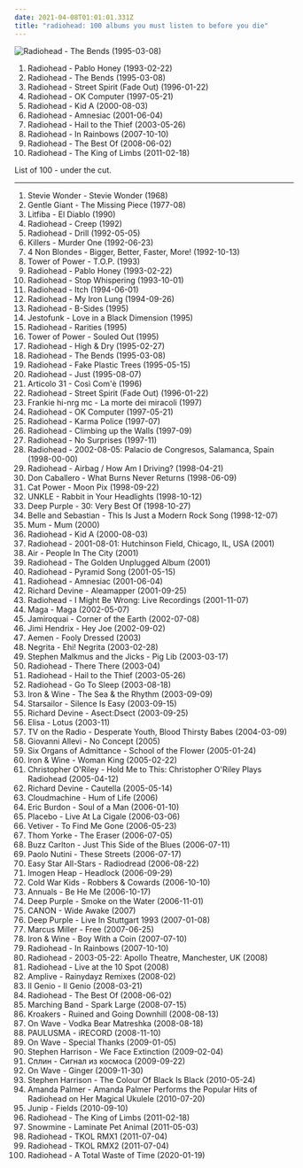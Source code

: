 ```yaml
---
date: 2021-04-08T01:01:01.331Z
title: "radiohead: 100 albums you must listen to before you die"
---
```

![Radiohead - The Bends (1995-03-08)](http://coverartarchive.org/release/42b46c84-2359-326a-87ee-bb056bd300c8/17814801695-500.jpg "Radiohead - The Bends (1995-03-08)")
<ol class="albums">
<li data-cover="https://img.discogs.com/xqf09tHFSiPR9_WfaJUpGLq_MFw=/fit-in/485x484/filters:strip_icc():format(jpeg):mode_rgb():quality(90)/discogs-images/R-2660270-1433472219-9062.jpeg.jpg" data-tags="alternative rock, rock" role="button">Radiohead - Pablo Honey (1993-02-22)</li>
<li data-cover="http://coverartarchive.org/release/42b46c84-2359-326a-87ee-bb056bd300c8/17814801695-500.jpg" data-tags="alternative rock, radiohead, rock" role="button">Radiohead - The Bends (1995-03-08)</li>
<li data-cover="https://img.discogs.com/ETn1Oxqi2diFlex2Qo6tCPRtAaM=/fit-in/599x526/filters:strip_icc():format(jpeg):mode_rgb():quality(90)/discogs-images/R-1818272-1264395745.jpeg.jpg" data-tags="radiohead" role="button">Radiohead - Street Spirit (Fade Out) (1996-01-22)</li>
<li data-cover="https://img.discogs.com/tqXnYlfINIcvurh1bdGgRyyXGy0=/fit-in/321x318/filters:strip_icc():format(jpeg):mode_rgb():quality(90)/discogs-images/R-3710459-1342392164-1799.jpeg.jpg" data-tags="alternative rock, alternative" role="button">Radiohead - OK Computer (1997-05-21)</li>
<li data-cover="http://coverartarchive.org/release/b13f061a-bd3c-3aaf-9a60-64a0c6f7aee5/2563832918-500.jpg" data-tags="electronic, alternative, experimental" role="button">Radiohead - Kid A (2000-08-03)</li>
<li data-cover="http://coverartarchive.org/release/d3f9b159-8eeb-4820-a258-19cc1ebfc770/7629533443-500.jpg" data-tags="alternative, electronic, experimental" role="button">Radiohead - Amnesiac (2001-06-04)</li>
<li data-cover="http://coverartarchive.org/release/60f36c0c-cdcc-34e5-a055-bc3c1843140d/6496042557-500.jpg" data-tags="alternative rock, alternative" role="button">Radiohead - Hail to the Thief (2003-05-26)</li>
<li data-cover="http://coverartarchive.org/release/ea92a194-2d60-35c7-9d56-0e1dba20cd45/8141643246-500.jpg" data-tags="alternative, alternative rock" role="button">Radiohead - In Rainbows (2007-10-10)</li>
<li data-cover="http://coverartarchive.org/release/af8722d8-6248-4b9c-9d30-2183eafa2ed9/7955669731-500.jpg" data-tags="rock, alternative, alternative rock, indie" role="button">Radiohead - The Best Of (2008-06-02)</li>
<li data-cover="http://coverartarchive.org/release/5c545925-f48c-3d5b-b448-23a25f9ec048/5554295701-500.jpg" data-tags="electronic, experimental, alternative" role="button">Radiohead - The King of Limbs (2011-02-18)</li>
</ol>
List of 100 - under the cut.
<!-- more -->

_________________

<ol class="albums">
<li data-cover="https://img.discogs.com/Iui6jd8ETs5zz_516gpRpXGz4HY=/fit-in/400x410/filters:strip_icc():format(jpeg):mode_rgb():quality(90)/discogs-images/R-426987-1112125399.jpg.jpg" data-tags="stevie wonder, pop" role="button">
Stevie Wonder - Stevie Wonder (1968)
</li>
<li data-cover="https://img.discogs.com/utEbV9G_ALu6yiPCCFv85wepJEE=/fit-in/600x599/filters:strip_icc():format(jpeg):mode_rgb():quality(90)/discogs-images/R-4046559-1353445743-5535.jpeg.jpg" data-tags="progressive rock" role="button">
Gentle Giant - The Missing Piece (1977-08)
</li>
<li data-cover="https://img.discogs.com/MKP0yinQN_77bfT9964s9iLB6-Q=/fit-in/242x380/filters:strip_icc():format(jpeg):mode_rgb():quality(90)/discogs-images/R-2707105-1297430288.jpeg.jpg" data-tags="rock, italian rock, 90s" role="button">
Litfiba - El Diablo (1990)
</li>
<li data-cover="https://img.discogs.com/DESaXZsdFnR9kDuSorE00vSnTO8=/fit-in/382x389/filters:strip_icc():format(jpeg):mode_rgb():quality(90)/discogs-images/R-3659278-1372517953-6452.jpeg.jpg" data-tags="radiohead" role="button">
Radiohead - Creep (1992)
</li>
<li data-cover="https://img.discogs.com/DESaXZsdFnR9kDuSorE00vSnTO8=/fit-in/382x389/filters:strip_icc():format(jpeg):mode_rgb():quality(90)/discogs-images/R-3659278-1372517953-6452.jpeg.jpg" data-tags="radiohead" role="button">
Radiohead - Drill (1992-05-05)
</li>
<li data-cover="https://img.discogs.com/j7J75wR0IU3XD5s6NMFad42CGcY=/fit-in/591x591/filters:strip_icc():format(jpeg):mode_rgb():quality(90)/discogs-images/R-815832-1363387656-2931.jpeg.jpg" data-tags="heavy metal" role="button">
Killers - Murder One (1992-06-23)
</li>
<li data-cover="http://coverartarchive.org/release/802a9b0f-76f1-48b1-a386-453aa6760950/8528725183-500.jpg" data-tags="alternative rock, female vocalists, 90s, rock" role="button">
4 Non Blondes - Bigger, Better, Faster, More! (1992-10-13)
</li>
<li data-cover="http://coverartarchive.org/release/baabb4d7-6005-4cb8-af6a-39a43e095e36/15248566750-500.jpg" data-tags="funk, soul" role="button">
Tower of Power - T.O.P. (1993)
</li>
<li data-cover="https://img.discogs.com/xqf09tHFSiPR9_WfaJUpGLq_MFw=/fit-in/485x484/filters:strip_icc():format(jpeg):mode_rgb():quality(90)/discogs-images/R-2660270-1433472219-9062.jpeg.jpg" data-tags="alternative rock, rock" role="button">
Radiohead - Pablo Honey (1993-02-22)
</li>
<li data-cover="http://coverartarchive.org/release/b6c9aec5-16d0-494f-9ca6-0b6b49221bfc/10359743249-500.jpg" data-tags="rock, radiohead" role="button">
Radiohead - Stop Whispering (1993-10-01)
</li>
<li data-cover="http://coverartarchive.org/release/ba7ab0cf-acfb-4a65-b9ff-081e8e0f2577/26595402617-500.jpg" data-tags="radiohead" role="button">
Radiohead - Itch (1994-06-01)
</li>
<li data-cover="http://coverartarchive.org/release/13c58395-5df0-4db3-8513-5c2d87bfbd7c/10359692033-500.jpg" data-tags="alternative rock, rock" role="button">
Radiohead - My Iron Lung (1994-09-26)
</li>
<li data-cover="http://coverartarchive.org/release/32c97a47-436c-4d06-9924-519051421538/15257917190-500.jpg" data-tags="radiohead, no radiohead radio, forgotten, alternative choice, rockshit, cadfinem, cadfinem best, radiohead and others" role="button">
Radiohead - B-Sides (1995)
</li>
<li data-cover="http://coverartarchive.org/release/6974270c-ef73-4c2c-8704-20140e89d341/7263999846-500.jpg" data-tags="funk, jazz-funk" role="button">
Jestofunk - Love in a Black Dimension (1995)
</li>
<li data-cover="https://img.discogs.com/DESaXZsdFnR9kDuSorE00vSnTO8=/fit-in/382x389/filters:strip_icc():format(jpeg):mode_rgb():quality(90)/discogs-images/R-3659278-1372517953-6452.jpeg.jpg" data-tags="electronica, melancholic, radiohead, alternative choice, grade 10" role="button">
Radiohead - Rarities (1995)
</li>
<li data-cover="http://coverartarchive.org/release/7f605f56-c629-4ace-a731-a453850eb045/17719093389-500.jpg" data-tags="funk, soul, tower of power" role="button">
Tower of Power - Souled Out (1995)
</li>
<li data-cover="http://coverartarchive.org/release/f3954aa9-d99a-45ef-a89d-c821c6df1ab0/7465882312-500.jpg" data-tags="alternative, radiohead" role="button">
Radiohead - High & Dry (1995-02-27)
</li>
<li data-cover="http://coverartarchive.org/release/42b46c84-2359-326a-87ee-bb056bd300c8/17814801695-500.jpg" data-tags="alternative rock, radiohead, rock" role="button">
Radiohead - The Bends (1995-03-08)
</li>
<li data-cover="http://coverartarchive.org/release/64859326-ec63-4157-8744-b3341ba90b50/18015734353-500.jpg" data-tags="indie" role="button">
Radiohead - Fake Plastic Trees (1995-05-15)
</li>
<li data-cover="https://img.discogs.com/-t_yW2APNnohJ-C_nDFMMCcKRsg=/fit-in/587x590/filters:strip_icc():format(jpeg):mode_rgb():quality(90)/discogs-images/R-2744720-1381875626-3342.jpeg.jpg" data-tags="indie, rock, alternative, alternative rock" role="button">
Radiohead - Just (1995-08-07)
</li>
<li data-cover="http://coverartarchive.org/release/be5aa3a4-18f0-4335-8d31-4d53baadd7ce/17080035248-500.jpg" data-tags="rock, soul, acoustic, funk, groovy, jecks" role="button">
Articolo 31 - Così Com'è (1996)
</li>
<li data-cover="https://img.discogs.com/ETn1Oxqi2diFlex2Qo6tCPRtAaM=/fit-in/599x526/filters:strip_icc():format(jpeg):mode_rgb():quality(90)/discogs-images/R-1818272-1264395745.jpeg.jpg" data-tags="radiohead" role="button">
Radiohead - Street Spirit (Fade Out) (1996-01-22)
</li>
<li data-cover="http://coverartarchive.org/release/094da86c-017e-407d-a248-23abcaeca205/7167364978-500.jpg" data-tags="90s" role="button">
Frankie hi-nrg mc - La morte dei miracoli (1997)
</li>
<li data-cover="https://img.discogs.com/tqXnYlfINIcvurh1bdGgRyyXGy0=/fit-in/321x318/filters:strip_icc():format(jpeg):mode_rgb():quality(90)/discogs-images/R-3710459-1342392164-1799.jpeg.jpg" data-tags="alternative rock, alternative" role="button">
Radiohead - OK Computer (1997-05-21)
</li>
<li data-cover="http://coverartarchive.org/release/2c96e80f-c68b-40fd-abba-c274e6463e38/4819417350-500.jpg" data-tags="radiohead" role="button">
Radiohead - Karma Police (1997-07)
</li>
<li data-cover="https://img.discogs.com/nmgULGtkU1_pKIP1PjRWeKOP1W0=/fit-in/600x539/filters:strip_icc():format(jpeg):mode_rgb():quality(90)/discogs-images/R-9285184-1477947552-3624.jpeg.jpg" data-tags="rock, radiohead, no radiohead radio, ok computer, pans selection, climbing up the walls-radiohead, climbing up the walls" role="button">
Radiohead - Climbing up the Walls (1997-09)
</li>
<li data-cover="https://img.discogs.com/MN8arfhP3HiB4aptn1_2k00vhzc=/fit-in/600x934/filters:strip_icc():format(jpeg):mode_rgb():quality(90)/discogs-images/R-739418-1427238173-4137.jpeg.jpg" data-tags="radiohead" role="button">
Radiohead - No Surprises (1997-11)
</li>
<li data-cover="https://img.discogs.com/5Z1-0HwawuBe2UUBZiH1dCzXHgE=/fit-in/280x500/filters:strip_icc():format(jpeg):mode_rgb():quality(90)/discogs-images/R-1395704-1359314565-1413.jpeg.jpg" data-tags="rock, alternative rock, radiohead, britrock" role="button">
Radiohead - 2002-08-05: Palacio de Congresos, Salamanca, Spain (1998-00-00)
</li>
<li data-cover="http://coverartarchive.org/release/9b69cc24-f015-4e5f-bef1-3518c46611ca/8119666422-500.jpg" data-tags="alternative, 90s" role="button">
Radiohead - Airbag / How Am I Driving? (1998-04-21)
</li>
<li data-cover="http://coverartarchive.org/release/7e5af94a-6e11-4bb4-99ba-177d322027fa/16110487955-500.jpg" data-tags="math rock, instrumental" role="button">
Don Caballero - What Burns Never Returns (1998-06-09)
</li>
<li data-cover="http://coverartarchive.org/release/5d58d210-a58c-4532-a2f5-54c6001a063d/12639050704-500.jpg" data-tags="90s, indie, mellow" role="button">
Cat Power - Moon Pix (1998-09-22)
</li>
<li data-cover="http://coverartarchive.org/release/04af477c-150b-36e0-a85d-f3019bd719d3/4530772028-500.jpg" data-tags="electronic, trip-hop" role="button">
UNKLE - Rabbit in Your Headlights (1998-10-12)
</li>
<li data-cover="https://img.discogs.com/4cLrRtJRN_lbvAoEKln8f-AmfhM=/fit-in/600x600/filters:strip_icc():format(jpeg):mode_rgb():quality(90)/discogs-images/R-13211906-1550027996-1166.jpeg.jpg" data-tags="hard rock, rock, compilation" role="button">
Deep Purple - 30: Very Best Of (1998-10-27)
</li>
<li data-cover="http://coverartarchive.org/release/453f9554-2b42-47d3-acd5-42f9958180a4/3782561581-500.jpg" data-tags="electronica, trip-hop, indie, calm, cello, radiohead, bjork, autumn, sleepy, belle and sebastian, if its not scottish its crap, nice dreams" role="button">
Belle and Sebastian - This Is Just a Modern Rock Song (1998-12-07)
</li>
<li data-cover="http://coverartarchive.org/release/5680b7dc-345a-4163-b68e-02af27f19a44/3956533827-500.jpg" data-tags="electronic" role="button">
Mum - Mum (2000)
</li>
<li data-cover="http://coverartarchive.org/release/b13f061a-bd3c-3aaf-9a60-64a0c6f7aee5/2563832918-500.jpg" data-tags="electronic, alternative, experimental" role="button">
Radiohead - Kid A (2000-08-03)
</li>
<li data-cover="https://img.discogs.com/aMfrgIHonHhRUUgTvtF04wBrh3g=/fit-in/600x926/filters:strip_icc():format(jpeg):mode_rgb():quality(90)/discogs-images/R-12883754-1543794879-7157.jpeg.jpg" data-tags="radiohead" role="button">
Radiohead - 2001-08-01: Hutchinson Field, Chicago, IL, USA (2001)
</li>
<li data-cover="http://coverartarchive.org/release/0ecfd5df-71b2-4b52-b89d-101328abbaa2/1149258809-500.jpg" data-tags="electronic, french, ambient, radiohead" role="button">
Air - People In The City (2001)
</li>
<li data-cover="http://coverartarchive.org/release/37536e72-7cda-4ad8-bda4-38585f801d48/2026828569-500.jpg" data-tags="radiohead" role="button">
Radiohead - The Golden Unplugged Album (2001)
</li>
<li data-cover="https://via.placeholder.com/450" data-tags="radiohead" role="button">
Radiohead - Pyramid Song (2001-05-15)
</li>
<li data-cover="http://coverartarchive.org/release/d3f9b159-8eeb-4820-a258-19cc1ebfc770/7629533443-500.jpg" data-tags="alternative, electronic, experimental" role="button">
Radiohead - Amnesiac (2001-06-04)
</li>
<li data-cover="http://coverartarchive.org/release/a9487690-07a2-4401-bab8-b5d614ee7ef9/2570949772-500.jpg" data-tags="electronica, ambient, idm" role="button">
Richard Devine - Aleamapper (2001-09-25)
</li>
<li data-cover="https://via.placeholder.com/450" data-tags="live" role="button">
Radiohead - I Might Be Wrong: Live Recordings (2001-11-07)
</li>
<li data-cover="http://coverartarchive.org/release/f5d09eba-bc7f-4448-951b-b462dcf89447/16300977644-500.jpg" data-tags="indie, radiohead, wintercase 08, favorite albums 2002, spanish favorites xxi" role="button">
Maga - Maga (2002-05-07)
</li>
<li data-cover="https://img.discogs.com/fCOx2gK0zVLQ9Gb1TgL03KcI_B4=/fit-in/600x600/filters:strip_icc():format(jpeg):mode_rgb():quality(90)/discogs-images/R-583142-1259614580.jpeg.jpg" data-tags="jazz, pop, rock, soul, instrumental, acoustic, funk, funky, groovy, jamiroquai, jecks" role="button">
Jamiroquai - Corner of the Earth (2002-07-08)
</li>
<li data-cover="http://coverartarchive.org/release/f06127ae-163d-47b0-9252-f27bebc43688/5632710137-500.jpg" data-tags="classic rock, jazz, pop, rock, soul, instrumental, acoustic, funk, funky, groovy, jecks" role="button">
Jimi Hendrix - Hey Joe (2002-09-02)
</li>
<li data-cover="https://img.discogs.com/htpLwIjkl-QrT6hFY5yCjm38_nM=/fit-in/600x596/filters:strip_icc():format(jpeg):mode_rgb():quality(90)/discogs-images/R-1592420-1230827313.jpeg.jpg" data-tags="indie, rock, alternative, alternative rock, britpop" role="button">
Aemen - Fooly Dressed (2003)
</li>
<li data-cover="https://img.discogs.com/ERX15O6_h3-hww4_qWf3QzM-bGA=/fit-in/600x591/filters:strip_icc():format(jpeg):mode_rgb():quality(90)/discogs-images/R-2832864-1550871618-3583.jpeg.jpg" data-tags="rock, italian" role="button">
Negrita - Ehi! Negrita (2003-02-28)
</li>
<li data-cover="https://img.discogs.com/bcB6xjXQKjFbrIvNkubCVhEIJxI=/fit-in/600x596/filters:strip_icc():format(jpeg):mode_rgb():quality(90)/discogs-images/R-636145-1318199468.jpeg.jpg" data-tags="indie rock" role="button">
Stephen Malkmus and the Jicks - Pig Lib (2003-03-17)
</li>
<li data-cover="https://img.discogs.com/50vHxDRoHMrDeb8UGxRZ78L9e68=/fit-in/211x208/filters:strip_icc():format(jpeg):mode_rgb():quality(90)/discogs-images/R-3025852-1364814282-9152.jpeg.jpg" data-tags="radiohead" role="button">
Radiohead - There There (2003-04)
</li>
<li data-cover="http://coverartarchive.org/release/60f36c0c-cdcc-34e5-a055-bc3c1843140d/6496042557-500.jpg" data-tags="alternative rock, alternative" role="button">
Radiohead - Hail to the Thief (2003-05-26)
</li>
<li data-cover="https://img.discogs.com/MN8arfhP3HiB4aptn1_2k00vhzc=/fit-in/600x934/filters:strip_icc():format(jpeg):mode_rgb():quality(90)/discogs-images/R-739418-1427238173-4137.jpeg.jpg" data-tags="radiohead" role="button">
Radiohead - Go To Sleep (2003-08-18)
</li>
<li data-cover="http://coverartarchive.org/release/cecb3113-768b-4d15-b55c-e6dc68e959e3/20751703403-500.jpg" data-tags="folk" role="button">
Iron & Wine - The Sea & the Rhythm (2003-09-09)
</li>
<li data-cover="https://img.discogs.com/jrWVzobDRoF5M8iFRO0_ha-z8PQ=/fit-in/600x592/filters:strip_icc():format(jpeg):mode_rgb():quality(90)/discogs-images/R-434193-1482085620-7376.jpeg.jpg" data-tags="britpop, indie rock" role="button">
Starsailor - Silence Is Easy (2003-09-15)
</li>
<li data-cover="http://coverartarchive.org/release/547b4ef2-493e-40ab-84e8-fe7e482fe152/2570952366-500.jpg" data-tags="glitch, idm" role="button">
Richard Devine - Asect:Dsect (2003-09-25)
</li>
<li data-cover="https://img.discogs.com/XHm0db7jOiE2lp1McPD7IzvtSIw=/fit-in/600x556/filters:strip_icc():format(jpeg):mode_rgb():quality(90)/discogs-images/R-14707845-1580053628-6355.jpeg.jpg" data-tags="italian" role="button">
Elisa - Lotus (2003-11)
</li>
<li data-cover="http://coverartarchive.org/release/f9cafd68-0169-4480-8d12-8583375bc173/13899396319-500.jpg" data-tags="indie rock" role="button">
TV on the Radio - Desperate Youth, Blood Thirsty Babes (2004-03-09)
</li>
<li data-cover="https://img.discogs.com/HhvqY8FM4Nzpyx9aGx59rPtUR2w=/fit-in/301x300/filters:strip_icc():format(jpeg):mode_rgb():quality(90)/discogs-images/R-1329860-1210168200.jpeg.jpg" data-tags="piano, giovanni allevi" role="button">
Giovanni Allevi - No Concept (2005)
</li>
<li data-cover="http://coverartarchive.org/release/d6d5ba16-50eb-4b3d-94b8-ca9926ccb9d5/26159823167-500.jpg" data-tags="folk, psychedelic" role="button">
Six Organs of Admittance - School of the Flower (2005-01-24)
</li>
<li data-cover="http://coverartarchive.org/release/e1eb508e-06ac-4f4d-949d-e836726ac258/10364697005-500.jpg" data-tags="folk, acoustic, indie" role="button">
Iron & Wine - Woman King (2005-02-22)
</li>
<li data-cover="http://coverartarchive.org/release/06d9892b-7ea6-4ff9-9340-d4f8a38cf28d/13367783489-500.jpg" data-tags="radiohead" role="button">
Christopher O'Riley - Hold Me to This: Christopher O'Riley Plays Radiohead (2005-04-12)
</li>
<li data-cover="http://coverartarchive.org/release/8e013c03-e229-4f46-b68b-42431c37b8a0/2570949938-500.jpg" data-tags="electronica, ambient, idm" role="button">
Richard Devine - Cautella (2005-05-14)
</li>
<li data-cover="http://coverartarchive.org/release/4274a0b2-d3bf-48c1-bbab-b800e820b645/1181270532-500.jpg" data-tags="indie, chill, favorite bands, british, alternative, emo, folk, indie rock, piano, acoustic, british trad rock, britpop, romantic, art rock, mellow, muse, melancholy, melancholic, relaxing, coldplay, radiohead, dutch, brit rock, piano rock, male vocalists, singer songwriter, acoustic rock, alternative pop, relax, greys anatomy, keane, faves, favourite artists, brit, nederpop, brit pop, britrock, dave matthews band, favourite bands, acoustic indie, dutch rock, hollanders, free flow, dutch indie, indie piano, love male vocalist" role="button">
Cloudmachine - Hum of Life (2006)
</li>
<li data-cover="https://img.discogs.com/tbjvO5P5uaxM-toVTdsIXB5o3QQ=/fit-in/500x500/filters:strip_icc():format(jpeg):mode_rgb():quality(90)/discogs-images/R-3528944-1334010593.jpeg.jpg" data-tags="blues, rock" role="button">
Eric Burdon - Soul of a Man (2006-01-10)
</li>
<li data-cover="https://via.placeholder.com/450" data-tags="alternative rock" role="button">
Placebo - Live At La Cigale (2006-03-06)
</li>
<li data-cover="https://img.discogs.com/IUsZAcv8gO4fEUVHcU_tmTruVvU=/fit-in/600x613/filters:strip_icc():format(jpeg):mode_rgb():quality(90)/discogs-images/R-716724-1271344403.jpeg.jpg" data-tags="folk" role="button">
Vetiver - To Find Me Gone (2006-05-23)
</li>
<li data-cover="http://coverartarchive.org/release/c210f11e-7855-4828-a05c-e9670ce4289b/3192389215-500.jpg" data-tags="electronic" role="button">
Thom Yorke - The Eraser (2006-07-05)
</li>
<li data-cover="https://via.placeholder.com/450" data-tags="chris brown, dean martin, kenny g, stan getz, mana, marc anthony" role="button">
Buzz Carlton - Just This Side of the Blues (2006-07-11)
</li>
<li data-cover="http://coverartarchive.org/release/0f6aee88-6d56-34d2-a628-eead929a45e3/6358999364-500.jpg" data-tags="pop, singer-songwriter, indie" role="button">
Paolo Nutini - These Streets (2006-07-17)
</li>
<li data-cover="http://coverartarchive.org/release/c13c0bb8-8e6b-4163-a053-5ad21f6fec2b/22100874189-500.jpg" data-tags="reggae" role="button">
Easy Star All-Stars - Radiodread (2006-08-22)
</li>
<li data-cover="http://coverartarchive.org/release/5b8a8a42-4215-4b9d-8c67-723e2b3643fd/14691045567-500.jpg" data-tags="radiohead, imogen heap - headlock, speak for yourself - imogen heap" role="button">
Imogen Heap - Headlock (2006-09-29)
</li>
<li data-cover="http://coverartarchive.org/release/1cd89dd6-158f-43c8-8a36-70546defb4a9/16174037445-500.jpg" data-tags="indie, indie rock" role="button">
Cold War Kids - Robbers & Cowards (2006-10-10)
</li>
<li data-cover="http://coverartarchive.org/release/d901e352-6ad2-4905-86d5-4b53e4143ec7/18831253948-500.jpg" data-tags="rock" role="button">
Annuals - Be He Me (2006-10-17)
</li>
<li data-cover="http://coverartarchive.org/release/bf53d07b-3e5a-4aa6-b039-6b3af603e685/24471994616-500.jpg" data-tags="rock" role="button">
Deep Purple - Smoke on the Water (2006-11-01)
</li>
<li data-cover="https://img.discogs.com/tY4Wh6yWj1CnyOgxlS8TGxgDgj8=/fit-in/180x180/filters:strip_icc():format(jpeg):mode_rgb():quality(90)/discogs-images/R-14500682-1575818950-7094.jpeg.jpg" data-tags="indie, coldplay, radiohead, canon" role="button">
CANON - Wide Awake (2007)
</li>
<li data-cover="http://coverartarchive.org/release/6aca0918-bcf8-448c-abb8-b6bbbf15b3fd/20477961208-500.jpg" data-tags="hard rock" role="button">
Deep Purple - Live In Stuttgart 1993 (2007-01-08)
</li>
<li data-cover="http://coverartarchive.org/release/e8544e43-20fa-4f99-b1a3-5b7a7fb7ff96/16705318697-500.jpg" data-tags="jazz, funk, bass" role="button">
Marcus Miller - Free (2007-06-25)
</li>
<li data-cover="http://coverartarchive.org/release/108ee225-279b-4540-a2cf-7e0eebea5718/20751410721-500.jpg" data-tags="alternative, singer-songwriter, radiohead, heavy rotation, kellys essentials, albums checked" role="button">
Iron & Wine - Boy With a Coin (2007-07-10)
</li>
<li data-cover="http://coverartarchive.org/release/ea92a194-2d60-35c7-9d56-0e1dba20cd45/8141643246-500.jpg" data-tags="alternative, alternative rock" role="button">
Radiohead - In Rainbows (2007-10-10)
</li>
<li data-cover="https://img.discogs.com/ETn1Oxqi2diFlex2Qo6tCPRtAaM=/fit-in/599x526/filters:strip_icc():format(jpeg):mode_rgb():quality(90)/discogs-images/R-1818272-1264395745.jpeg.jpg" data-tags="radiohead" role="button">
Radiohead - 2003-05-22: Apollo Theatre, Manchester, UK (2008)
</li>
<li data-cover="https://img.discogs.com/ETn1Oxqi2diFlex2Qo6tCPRtAaM=/fit-in/599x526/filters:strip_icc():format(jpeg):mode_rgb():quality(90)/discogs-images/R-1818272-1264395745.jpeg.jpg" data-tags="radiohead" role="button">
Radiohead - Live at the 10 Spot (2008)
</li>
<li data-cover="http://coverartarchive.org/release/8033c52e-ac94-4c3b-aaf5-e32d423b856d/1102216602-500.jpg" data-tags="hip-hop, radiohead, free albums" role="button">
Amplive - Rainydayz Remixes (2008-02)
</li>
<li data-cover="http://coverartarchive.org/release/c63950ef-39ec-498f-82e2-8c2eeb139619/21211516680-500.jpg" data-tags="jazz, pop, rock, soul, instrumental, acoustic, funk, retro, funky, groovy, italian, jecks, elettro-pop" role="button">
Il Genio - Il Genio (2008-03-21)
</li>
<li data-cover="http://coverartarchive.org/release/af8722d8-6248-4b9c-9d30-2183eafa2ed9/7955669731-500.jpg" data-tags="rock, alternative, alternative rock, indie" role="button">
Radiohead - The Best Of (2008-06-02)
</li>
<li data-cover="http://coverartarchive.org/release/6cda2aab-071a-466d-b4d9-36d8563a5f36/8647595415-500.jpg" data-tags="coldplay, radiohead, beatles, the shins, beach boys, weezer, modest mouse, vampire weekend, fleet foxes, excelsior, rogue wave, belle and sabastian" role="button">
Marching Band - Spark Large (2008-07-15)
</li>
<li data-cover="https://via.placeholder.com/450" data-tags="soundtrack, digital, noise, marilyn manson, metal, chillout, electronic, electronica, indie, chill, rock, instrumental, 80s, grunge, hardcore, revolution, new york, ambient, experimental, noise rock, post-rock, hard rock, singer-songwriter, grime, electro, stoner rock, canada, dark, industrial, lo-fi, post-punk, downbeat, canadian, mixtape, psychedelic, london, bass, quirky, 90s, laid back, glitch, songwriter, angry, avant garde, free, mexico, avant-garde, drone, space, deutsch, old skool, summer, mellow, party, punk rock, screamo, original, nyc, political, psychobilly, old school, garage rock, party music, minimalism, california, feminist, west coast, darkwave, post rock, sex, spacey, radiohead, garage, raw, euro, samples, nin, eclectic, no wave, jam band, 00s, beat, offbeat, shoegazer, post-grunge, beatles, collaboration, jam, distortion, spacy" role="button">
Kroakers - Ruined and Going Downhill (2008-08-13)
</li>
<li data-cover="https://via.placeholder.com/450" data-tags="indie, indie rock, muse, radiohead, placebo, kasabian, on wave" role="button">
On Wave - Vodka Bear Matreshka (2008-08-18)
</li>
<li data-cover="http://coverartarchive.org/release/da7a76a3-331d-4447-ab2f-4d686ae6a8f0/5165829371-500.jpg" data-tags="arctic monkeys, radiohead, the beatles, neil young, tom waits, will oldham, snow patrol, nick drake, jefferson airplane, the bees, joanna newsom, the doors, bon iver, fleet foxes, deus, calexico, the, ron sexsmith, yo la tengo, andrew bird, spirit, howe gelb, zita swoon, the stones, moke, de staat, alamo race track, daryll-ann" role="button">
PAULUSMA - iRECORD (2008-11-10)
</li>
<li data-cover="https://via.placeholder.com/450" data-tags="indie, indie rock, britpop, muse, placebo, nirvana, on wave" role="button">
On Wave - Special Thanks (2009-01-05)
</li>
<li data-cover="https://img.discogs.com/6000I-DOjj90nH1emkBf6uZeT30=/fit-in/600x600/filters:strip_icc():format(jpeg):mode_rgb():quality(90)/discogs-images/R-1662437-1271153798.jpeg.jpg" data-tags="indie, rock, alternative, indie pop, sad, lo-fi, britpop, jangle pop, shoegaze, scottish, outsider, atmospheric, mellow, melancholic, coldplay, radiohead, the smiths, 80's, 00's, bjork, the beatles, edinburgh, scott walker, david bowie, joy division, new order, morrissey, bob dylan, talking heads, suede, the verve, the doors, belle and sebastian, jangle, c86, bowie, quirky music, lloyd cole, orange juice, metropak" role="button">
Stephen Harrison - We Face Extinction (2009-02-04)
</li>
<li data-cover="http://coverartarchive.org/release/a0c542f3-9cf8-493d-8568-f83bfb4e97b0/3409399361-500.jpg" data-tags="rock" role="button">
Сплин - Сигнал из космоса (2009-09-22)
</li>
<li data-cover="http://coverartarchive.org/release/aeb76f16-36fc-441e-81e8-13bc53a1d378/1360391250-500.jpg" data-tags="indie, indie rock, britpop, radiohead, placebo, on wave, muse, nirvana" role="button">
On Wave - Ginger (2009-11-30)
</li>
<li data-cover="https://img.discogs.com/L6AaZ19r-7pg0o3KL2UQzMNheds=/fit-in/566x546/filters:strip_icc():format(jpeg):mode_rgb():quality(90)/discogs-images/R-2289611-1274717101.jpeg.jpg" data-tags="indie, alternative, indie pop, twee, sad, singer-songwriter, lo-fi, jangle pop, romantic, atmospheric, coldplay, radiohead, the smiths, love songs, john peel, john lennon, the beatles, portishead, franz ferdinand, scott walker, david bowie, blur, johnny cash, joy division, oasis, new order, morrissey, simon and garfunkel, bob dylan, joni mitchell, lou reed, elliott smith, pulp, the verve, nick drake, lloyd cole and the commotions, belle and sebastian, velvet underground, george harrison, rufus wainwright, jangle, jarvis cocker, momus, c86, eva cassidy, bowie, kings of convenience, paul weller, crowded house, richard ashcroft, david gray, lloyd cole, glasvegas, roddy frame, orange juice, edwin collins, the walker brothers, stephen harrison, metropak" role="button">
Stephen Harrison - The Colour Of Black Is Black (2010-05-24)
</li>
<li data-cover="http://coverartarchive.org/release/ddd15036-d7d0-4a76-b9d6-a3be99e346ab/2720295799-500.jpg" data-tags="cover, singer-songwriter, ukulele" role="button">
Amanda Palmer - Amanda Palmer Performs the Popular Hits of Radiohead on Her Magical Ukulele (2010-07-20)
</li>
<li data-cover="https://img.discogs.com/PSGTlubRMMMMQZqqlr_9rlq3MGM=/fit-in/500x444/filters:strip_icc():format(jpeg):mode_rgb():quality(90)/discogs-images/R-2442256-1284291473.jpeg.jpg" data-tags="indie, swedish" role="button">
Junip - Fields (2010-09-10)
</li>
<li data-cover="http://coverartarchive.org/release/5c545925-f48c-3d5b-b448-23a25f9ec048/5554295701-500.jpg" data-tags="electronic, experimental, alternative" role="button">
Radiohead - The King of Limbs (2011-02-18)
</li>
<li data-cover="http://coverartarchive.org/release/ecf01ee4-d3f9-4717-bb5d-a0a9069c9e72/6388312345-500.jpg" data-tags="electronic, indie, rock, indie rock" role="button">
Snowmine - Laminate Pet Animal (2011-05-03)
</li>
<li data-cover="https://img.discogs.com/iIyewk0a5IMCZKdOnUU2-fAsq78=/fit-in/500x500/filters:strip_icc():format(jpeg):mode_rgb():quality(90)/discogs-images/R-3240637-1322149529.jpeg.jpg" data-tags="electronic, house, radiohead, 10s, caribou, rmx, pop indie electronic remix, jacques greene, ticker tape, tkol" role="button">
Radiohead - TKOL RMX1 (2011-07-04)
</li>
<li data-cover="https://img.discogs.com/iIyewk0a5IMCZKdOnUU2-fAsq78=/fit-in/500x500/filters:strip_icc():format(jpeg):mode_rgb():quality(90)/discogs-images/R-3240637-1322149529.jpeg.jpg" data-tags="electronic, experimental, radiohead, nathan fake, mark pritchard, rmx, pop indie electronic remix, tkol, harmonic 313" role="button">
Radiohead - TKOL RMX2 (2011-07-04)
</li>
<li data-cover="https://img.discogs.com/Arq8rSkPpjcPYSVU0QuD_0wJqWc=/fit-in/600x600/filters:strip_icc():format(jpeg):mode_rgb():quality(90)/discogs-images/R-14962980-1584800765-5139.jpeg.jpg" data-tags="radiohead, no radiohead radio, alternative choice" role="button">
Radiohead - A Total Waste of Time (2020-01-19)
</li>
</ol>